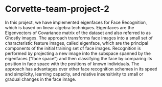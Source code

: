 # Corvette-team-project-2
In this project, we have implemented eigenfaces for Face Recognition, which is based on linear algebra techniques. Eigenfaces are the Eigenvectors of Covariance matrix of the dataset and also referred to as Ghostly images. The approach transforms face images into a small set of characteristic feature images, called eigenface, which are the principal components of the initial training set of face images. Recognition is performed by projecting a new image into the subspace spanned by the eigenfaces (“face space”) and then classifying the face by comparing its position in face space with the positions of known individuals. The approach has advantages over other face recognition schemes in its speed and simplicity, learning capacity, and relative insensitivity to small or gradual changes in the face image.
